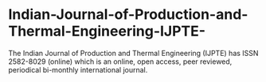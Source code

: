 # Indian-Journal-of-Production-and-Thermal-Engineering-IJPTE-
The Indian Journal of Production and Thermal Engineering (IJPTE) has ISSN 2582-8029 (online) which is an online, open access, peer reviewed, periodical bi-monthly international journal.
